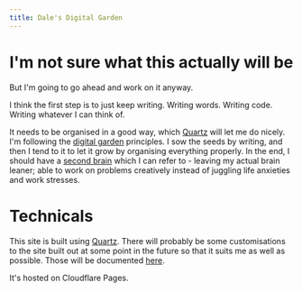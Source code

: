 ```yaml
---
title: Dale's Digital Garden
---
```


# I'm not sure what this actually will be

But I'm going to go ahead and work on it anyway. 

I think the first step is to just keep writing. Writing words. Writing code. Writing whatever I can think of.

It needs to be organised in a good way, which [Quartz](https://quartz.jzhao.xyz/) will let me do nicely. I'm following the [digital garden](https://jzhao.xyz/posts/networked-thought) principles. I sow the seeds by writing, and then I tend to it to let it grow by organising everything properly. In the end, I should have a [second brain](https://petermeglis.com/blog/unlock-your-brains-potential-a-beginners-guide-to-obsidian-and-building-a-second-brain/) which I can refer to - leaving my actual brain leaner; able to work on problems creatively instead of juggling life anxieties and work stresses.

# Technicals

This site is built using [Quartz](https://quartz.jzhao.xyz/). There will probably be some customisations to the site built out at some point in the future so that it suits me as well as possible. Those will be documented [here](/quartz/customisations).

It's hosted on Cloudflare Pages.
